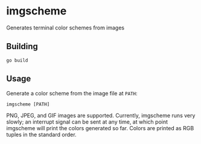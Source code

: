 imgscheme
=========

Generates terminal color schemes from images

Building
--------

    go build

Usage
-----

Generate a color scheme from the image file at `PATH`:

    imgscheme [PATH]

PNG, JPEG, and GIF images are supported. Currently, imgscheme runs very slowly;
an interrupt signal can be sent at any time, at which point imgscheme will
print the colors generated so far. Colors are printed as RGB tuples in the
standard order.
